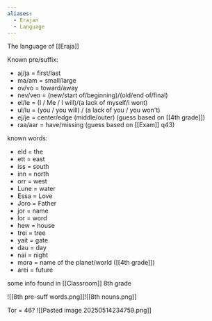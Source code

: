 ```yaml
---
aliases:
  - Erajan
  - Language
---
```

The language of [[Eraja]]

Known pre/suffix:
- aj/ja = first/last
- ma/am = small/large
- ov/vo = toward/away
- nev/ven = (new/start of/beginning)/(old/end of/final)
- el/le = (I / Me / I will)/(a lack of myself/i wont)
- ul/lu = (you / you will) / (a lack of you / you won't)
- ej/je = center/edge (middle/outer)      (guess based on [[4th grade]])
- raa/aar = have/missing                        (guess based on [[Exam]] q43)


known words:
- eld = the
- ett = east
- iss = south
- inn = north
- orr = west
- Lune = water
- Essa = Love
- Joro = Father
- jor = name
- lor = word
- hew = house
- trei = tree
- yait = gate
- dau = day
- nai = night
- mora = name of the planet/world ([[4th grade]])
- arei = future


some info found in [[Classroom]] 8th grade

![[8th pre-suff words.png]]![[8th nouns.png]]

Tor = 46?
![[Pasted image 20250514234759.png]]
